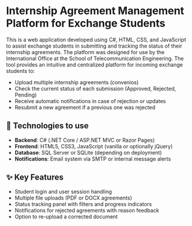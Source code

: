 # Internship Agreement Management Platform for Exchange Students

This is a web application developed using C#, HTML, CSS, and JavaScript to assist exchange students in submitting and tracking the status of their internship agreements. The platform was designed for use by the International Office at the School of Telecommunication Engineering. The tool provides an intuitive and centralized platform for incoming exchange students to:

- Upload multiple internship agreements (convenios)
- Check the current status of each submission (Approved, Rejected, Pending)
- Receive automatic notifications in case of rejection or updates
- Resubmit a new agreement if a previous one was rejected

## 🧰 Technologies to use

- **Backend**: C# (.NET Core / ASP.NET MVC or Razor Pages)
- **Frontend**: HTML5, CSS3, JavaScript (vanilla or optionally jQuery)
- **Database**: SQL Server or SQLite (depending on deployment)
- **Notifications**: Email system via SMTP or internal message alerts

## ✨ Key Features

- Student login and user session handling
- Multiple file uploads (PDF or DOCX agreements)
- Status tracking panel with filters and progress indicators
- Notifications for rejected agreements with reason feedback
- Option to re-upload a corrected document


 
